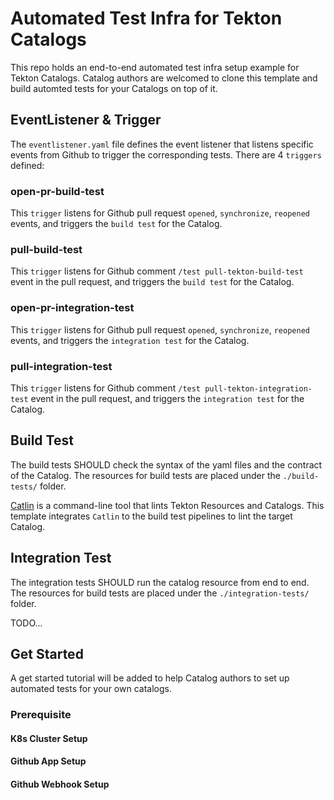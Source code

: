 # Automated Test Infra for Tekton Catalogs
This repo holds an end-to-end automated test infra setup example for Tekton Catalogs. Catalog authors are welcomed to clone this template and build automted tests for your Catalogs on top of it. 

## EventListener & Trigger
The `eventlistener.yaml` file defines the event listener that listens specific events from Github to trigger the corresponding tests. There are 4 `triggers` defined:

### open-pr-build-test
This `trigger` listens for Github pull request `opened`, `synchronize`, `reopened` events, and triggers the `build test` for the Catalog.

### pull-build-test
This `trigger` listens for Github comment `/test pull-tekton-build-test` event in the pull request, and triggers the `build test` for the Catalog.

### open-pr-integration-test
This `trigger` listens for Github pull request `opened`, `synchronize`, `reopened` events, and triggers the `integration test` for the Catalog.

### pull-integration-test
This `trigger` listens for Github comment `/test pull-tekton-integration-test` event in the pull request, and triggers the `integration test` for the Catalog.

## Build Test
The build tests SHOULD check the syntax of the yaml files and the contract of the Catalog. The resources for build tests are placed under the `./build-tests/` folder.

[Catlin](https://github.com/tektoncd/catlin) is a command-line tool that lints Tekton Resources and Catalogs. This template integrates `Catlin` to the build test pipelines to lint the target Catalog.

## Integration Test
The integration tests SHOULD run the catalog resource from end to end. The resources for build tests are placed under the `./integration-tests/` folder.

TODO...

## Get Started
A get started tutorial will be added to help Catalog authors to set up automated tests for your own catalogs.

### Prerequisite
#### K8s Cluster Setup
#### Github App Setup
#### Github Webhook Setup